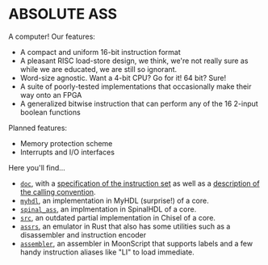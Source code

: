 # ABSOLUTE ASS

A computer! Our features:

- A compact and uniform 16-bit instruction format
- A pleasant RISC load-store design, we think, we're not really sure as while we are educated, we are still so ignorant.
- Word-size agnostic. Want a 4-bit CPU? Go for it! 64 bit? Sure!
- A suite of poorly-tested implementations that occasionally make their way onto an FPGA
- A generalized bitwise instruction that can perform any of the 16 2-input boolean functions

Planned features:

- Memory protection scheme
- Interrupts and I/O interfaces

Here you'll find...

- [`doc`](./doc), with a [specification of the instruction set](./doc/isa-insns.txt) as well as a [description of the calling convention](./doc/calling-convention.txt).
- [`myhdl`](./myhdl), an implementation in MyHDL (surprise!) of a core.
- [`spinal_ass`](./spinal_ass), an implmentation in SpinalHDL of a core.
- [`src`](./src), an outdated partial implementation in Chisel of a core.
- [`assrs`](./assrs), an emulator in Rust that also has some utilities such as a disassembler and instruction encoder
- [`assembler`](./assembler), an assembler in MoonScript that supports labels and a few handy instruction aliases like "LI" to load immediate.
